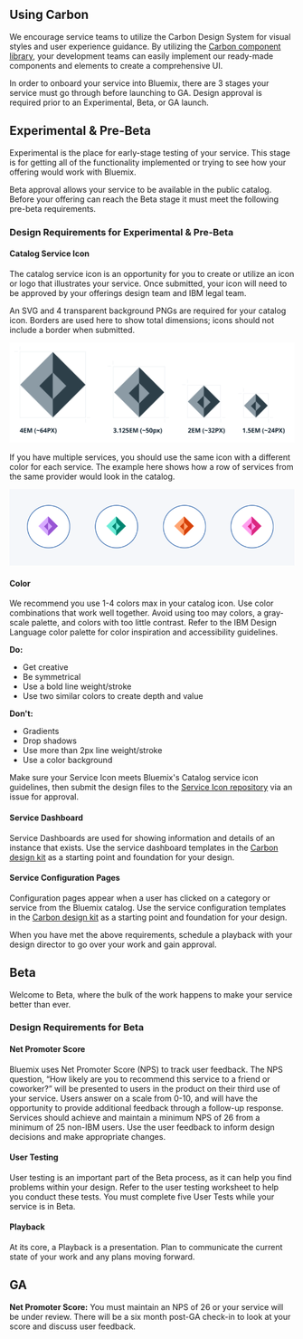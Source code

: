 ## Using Carbon

We encourage service teams to utilize the Carbon Design System for visual styles and user experience guidance. By utilizing the [Carbon component library](https://github.com/carbon-design-system/carbon-components), your development teams can easily implement our ready-made components and elements to create a comprehensive UI.

In order to onboard your service into Bluemix, there are 3 stages your service must go through before launching to GA. Design approval is required prior to an Experimental, Beta, or GA launch.

## Experimental & Pre-Beta

Experimental is the place for early-stage testing of your service. This stage is for getting all of the functionality implemented or trying to see how your offering would work with Bluemix.

Beta approval allows your service to be available in the public catalog. Before your offering can reach the Beta stage it must meet the following pre-beta requirements.

### Design Requirements for Experimental & Pre-Beta

#### Catalog Service Icon

The catalog service icon is an opportunity for you to create or utilize an icon or logo that illustrates your service. Once submitted, your icon will need to be approved by your offerings design team and IBM legal team.

An SVG and 4 transparent background PNGs are required for your catalog icon. Borders are used here to show total dimensions; icons should not include a border when submitted.

![Catalog service icon sizing](images/service-providers-2.svg)

If you have multiple services, you should use the same icon with a different color for each service. The example here shows how a row of services from the same provider would look in the catalog.

![Multiple services in the Bluemix catalog](images/service-providers-1.svg)

#### Color

We recommend you use 1-4 colors max in your catalog icon. Use color combinations that work well together. Avoid using too may colors, a gray-scale palette, and colors with too little contrast. Refer to the IBM Design Language color palette for color inspiration and accessibility guidelines.

**Do:**

* Get creative
* Be symmetrical
* Use a bold line weight/stroke
* Use two similar colors to create depth and value

**Don't:**

* Gradients
* Drop shadows
* Use more than 2px line weight/stroke
* Use a color background

Make sure your Service Icon meets Bluemix's Catalog service icon guidelines, then submit the design files to the [Service Icon repository](https://github.ibm.com/bthan/service-icons-temp) via an issue for approval.

#### Service Dashboard

Service Dashboards are used for showing information and details of an instance that exists. Use the service dashboard templates in the [Carbon design kit](https://github.com/carbon-design-system/carbon-design-kit) as a starting point and foundation for your design.

#### Service Configuration Pages

Configuration pages appear when a user has clicked on a category or service from the Bluemix catalog. Use the service configuration templates in the [Carbon design kit](https://github.com/carbon-design-system/carbon-design-kit) as a starting point and foundation for your design.

When you have met the above requirements, schedule a playback with your design director to go over your work and gain approval.

## Beta

Welcome to Beta, where the bulk of the work happens to make your service better than ever.

### Design Requirements for Beta

#### Net Promoter Score

Bluemix uses Net Promoter Score (NPS) to track user feedback. The NPS question, “How likely are you to recommend this service to a friend or coworker?” will be presented to users in the product on their third use of your service. Users answer on a scale from 0-10, and will have the opportunity to provide additional feedback through a follow-up response. Services should achieve and maintain a minimum NPS of 26 from a minimum of 25 non-IBM users. Use the user feedback to inform design decisions and make appropriate changes.

#### User Testing

User testing is an important part of the Beta process, as it can help you find problems within your design. Refer to the user testing worksheet to help you conduct these tests. You must complete five User Tests while your service is in Beta.

#### Playback

At its core, a Playback is a presentation. Plan to communicate the current state of your work and any plans moving forward.

## GA

**Net Promoter Score:** You must maintain an NPS of 26 or your service will be under review. There will be a six month post-GA check-in to look at your score and discuss user feedback.
